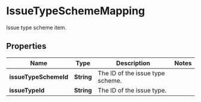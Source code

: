 

# IssueTypeSchemeMapping

Issue type scheme item.

## Properties

Name | Type | Description | Notes
------------ | ------------- | ------------- | -------------
**issueTypeSchemeId** | **String** | The ID of the issue type scheme. | 
**issueTypeId** | **String** | The ID of the issue type. | 



